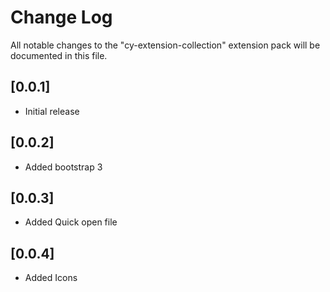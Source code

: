 # Change Log
All notable changes to the "cy-extension-collection" extension pack will be documented in this file.

## [0.0.1]
- Initial release

## [0.0.2]
- Added bootstrap 3

## [0.0.3]
- Added Quick open file

## [0.0.4]
- Added Icons
